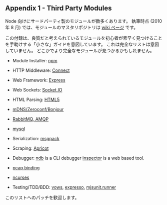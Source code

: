 ## Appendix 1 - Third Party Modules

<!--

There are many third party modules for Node. At the time of writing, August
2010, the master repository of modules is
[the wiki page](http://github.com/joyent/node/wiki/modules).

-->
Node 向けにサードパーティ製のモジュールが数多くあります。
執筆時点 (2010 年 8 月) では、モジュールのマスタリポジトリは
[wiki ページ](http://github.com/ry/node/wiki/modules) です。

<!--

This appendix is intended as a SMALL guide to new-comers to help them
quickly find what are considered to be quality modules. It is not intended
to be a complete list.  There may be better more complete modules found
elsewhere.

-->
この付録は、良質だと考えられているモジュールを初心者が素早く見つけることを手助けする「小さな」ガイドを意図しています。
これは完全なリストは意図していません。
どこかでより完全なモジュールが見つかるかもしれません。

- Module Installer: [npm](http://github.com/isaacs/npm)

- HTTP Middleware: [Connect](http://github.com/senchalabs/connect)

- Web Framework: [Express](http://github.com/visionmedia/express)

- Web Sockets: [Socket.IO](http://github.com/LearnBoost/Socket.IO-node)

- HTML Parsing: [HTML5](http://github.com/aredridel/html5)

- [mDNS/Zeroconf/Bonjour](http://github.com/agnat/node_mdns)

- [RabbitMQ, AMQP](http://github.com/ry/node-amqp)

- [mysql](http://github.com/felixge/node-mysql)

- Serialization: [msgpack](http://github.com/pgriess/node-msgpack)

- Scraping: [Apricot](http://github.com/silentrob/Apricot)

- Debugger: [ndb](http://github.com/smtlaissezfaire/ndb) is a CLI debugger
  [inspector](http://github.com/dannycoates/node-inspector) is a web based
  tool.

- [pcap binding](http://github.com/mranney/node_pcap)

- [ncurses](http://github.com/mscdex/node-ncurses)

- Testing/TDD/BDD: [vows](http://vowsjs.org/),
  [expresso](http://github.com/visionmedia/expresso),
  [mjsunit.runner](http://github.com/tmpvar/mjsunit.runner)

<!--

Patches to this list are welcome.

-->
このリストへのパッチを歓迎します。
